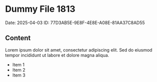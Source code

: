 # Dummy File 1813

Date: 2025-04-03
ID: 77D3AB5E-9E8F-4E8E-A08E-81AA37C8AD55

## Content

Lorem ipsum dolor sit amet, consectetur adipiscing elit.
Sed do eiusmod tempor incididunt ut labore et dolore magna aliqua.

* Item 1
* Item 2
* Item 3

